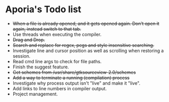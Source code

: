 # Aporia's Todo list

* <del>When a file is already opened, and it gets opened again. Don't open it again, instead switch to that tab.</del>
* Use threads when executing the compiler.
* <del>Drag and Drop.</del>
* <del>Search and replace for regex, pegs and style insensitive searching.</del>
* Investigate line and cursor position as well as scrolling when restoring a session.
* Read cmd line args to check for file paths.
* Finish the suggest feature.
* <del>Get schemes from /usr/share/gtksourceview-2.0/schemes</del>
* <del>Add a way to terminate a running (compilation) process</del>
* Investigate why process output isn't "live" and make it "live".
* Add links to line numbers in compiler output.
* Project management.
